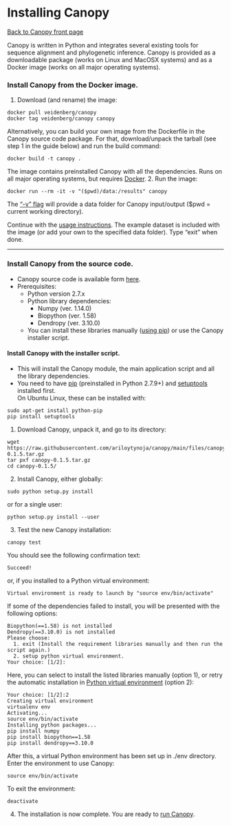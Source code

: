 Installing Canopy
=================

[Back to Canopy front page](../README.md)

Canopy is written in Python and integrates several existing tools for sequence alignment and phylogenetic inference. Canopy is provided as a downloadable package (works on Linux and MacOSX systems) and as a Docker image (works on all major operating systems).

### Install Canopy from the Docker image.

1.  Download (and rename) the image:
```    
docker pull veidenberg/canopy
docker tag veidenberg/canopy canopy
```    
    
Alternatively, you can build your own image from the Dockerfile in the Canopy source code package. For that, download/unpack the tarball (see step 1 in the guide below) and run the build command:
        
```    
docker build -t canopy .
```    
        
The image contains preinstalled Canopy with all the dependencies.
Runs on all major operating systems, but requires [Docker](https://www.docker.com).
2.  Run the image:
    
```    
docker run --rm -it -v "($pwd)/data:/results" canopy
```    
    
The [“-v” flag](https://docs.docker.com/storage/bind-mounts/) will provide a data folder for Canopy input/output ($pwd = current working directory).

Continue with the [usage instructions](using-canopy.md). The example dataset is included with the image (or add your own to the specified data folder). Type “exit” when done.

* * *

### Install Canopy from the source code.

*   Canopy source code is available form [here](../files/).
*   Prerequisites:
    *   Python version 2.7.x
    *   Python library dependencies:
        *   Numpy (ver. 1.14.0)
        *   Biopython (ver. 1.58)
        *   Dendropy (ver. 3.10.0)
    *   You can install these libraries manually ([using pip](https://docs.python.org/2.7/installing/index.html)) or use the Canopy installer script.

#### Install Canopy with the installer script.

*   This will install the Canopy module, the main application script and all the library dependencies.
*   You need to have [pip](https://pip.pypa.io/en/stable/) (preinstalled in Python 2.7.9+) and [setuptools](https://setuptools.readthedocs.io/en/latest/) installed first.  
    On Ubuntu Linux, these can be installed with:
    
```    
sudo apt-get install python-pip
pip install setuptools
```    
    

1.  Download Canopy, unpack it, and go to its directory:
    
```    
wget https://raw.githubusercontent.com/ariloytynoja/canopy/main/files/canopy-0.1.5.tar.gz
tar pxf canopy-0.1.5.tar.gz
cd canopy-0.1.5/
```    
    
      
    
2.  Install Canopy, either globally:
    
```    
sudo python setup.py install
```    
    
      
or for a single user:
    
```    
python setup.py install --user
```    
    
      
    
3.  Test the new Canopy installation:
    
```    
canopy test
```    
    
      
You should see the following confirmation text:  
        
```    
Succeed!
```    
        
          
or, if you installed to a Python virtual environment:
        
```    
Virtual environment is ready to launch by "source env/bin/activate"
```    
        
          
        
If some of the dependencies failed to install, you will be presented with the following options:  
        
```    
Biopython(==1.58) is not installed
Dendropy(==3.10.0) is not installed
Please choose:
  1. exit (Install the requirement libraries manually and then run the script again.)
  2. setup python virtual environment.
Your choice: [1/2]:
```    
        
          
Here, you can select to install the listed libraries manually (option 1), or retry the automatic installation in [Python virtual environment](https://packaging.python.org/guides/installing-using-pip-and-virtual-environments/) (option 2):  
        
```    
Your choice: [1/2]:2
Creating virtual environment
virtualenv env
Activating...
source env/bin/activate
Installing python packages...
pip install numpy
pip install biopython==1.58
pip install dendropy==3.10.0
```    
        
          
After this, a virtual Python environment has been set up in ./env directory.  
Enter the environment to use Canopy:  
        
```    
source env/bin/activate
```    
        
          
To exit the environment:  
        
```    
deactivate
```    
        
          
        
4.  The installation is now complete. You are ready to [run Canopy](using-canopy.md).